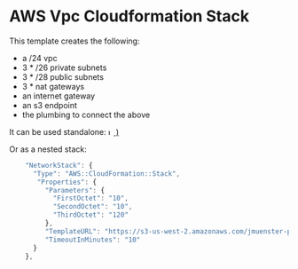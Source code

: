 # AWS Vpc Cloudformation Stack

This template creates the following:

- a /24 vpc
- 3 * /26 private subnets
- 3 * /28 public subnets
- 3 * nat gateways
- an internet gateway
- an s3 endpoint
- the plumbing to connect the above

It can be used standalone: [<img src="https://s3.amazonaws.com/cloudformation-examples/cloudformation-launch-stack.png" alt="Launch stack image" style="height: 10;"/>  )](https://console.aws.amazon.com/cloudformation/home?region=us-west-2#/stacks/new?stackName=jenkins-stack&templateURL=https://s3-us-west-2.amazonaws.com/jmuenster-public-templates/jenkins-stack/template.json)

Or as a nested stack:

```javascript
    "NetworkStack": {
      "Type": "AWS::CloudFormation::Stack",
       "Properties": {
         "Parameters": {
           "FirstOctet": "10",
           "SecondOctet": "10",
           "ThirdOctet": "120"
         },
         "TemplateURL": "https://s3-us-west-2.amazonaws.com/jmuenster-public-templates/vpc-stack/template.json",
         "TimeoutInMinutes": "10"
      }
    },
```

